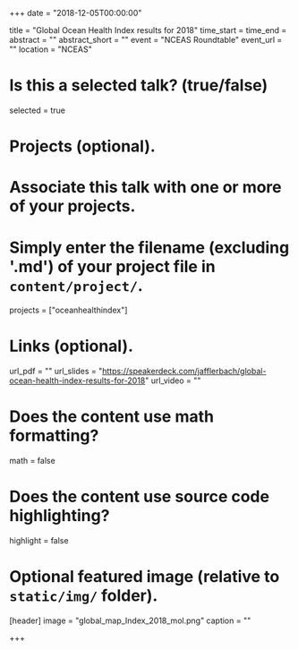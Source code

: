 +++
date = "2018-12-05T00:00:00"

title = "Global Ocean Health Index results for 2018"
time_start = 
time_end = 
abstract = ""
abstract_short = ""
event = "NCEAS Roundtable"
event_url = ""
location = "NCEAS"

# Is this a selected talk? (true/false)
selected = true

# Projects (optional).
#   Associate this talk with one or more of your projects.
 #   Simply enter the filename (excluding '.md') of your project file in `content/project/`.
projects = ["oceanhealthindex"]

# Links (optional).
url_pdf = ""
url_slides = "https://speakerdeck.com/jafflerbach/global-ocean-health-index-results-for-2018"
url_video = ""

# Does the content use math formatting?
  math = false
  
# Does the content use source code highlighting?
  highlight = false

# Optional featured image (relative to `static/img/` folder).
[header]
image = "global_map_Index_2018_mol.png"
caption = ""

+++

